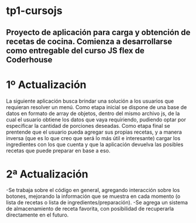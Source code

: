 # tp1-cursojs
## Proyecto de aplicación para carga y obtención de recetas de cocina. Comienza a desarrollarse como entregable del curso JS flex de Coderhouse

# 1º Actualización
La siguiente aplicación busca brindar una solución a los usuarios que requieran resolver un menú. Como etapa inicial se dispone de una base de datos en formato de array de objetos, dentro del mismo archivo js, de la cual el usuario obtiene los datos que vaya requiriendo, pudiendo optar por especificar la cantidad de porciones deseadas. Como etapa final se prentende que el usuario pueda agregar sus propias recetas, y a manera inversa (que es lo que creo que será lo más útil e interesante) cargar los ingredientes con los que cuenta y que la aplicación devuelva las posibles recetas que puede preparar en base a eso.

# 2ª Actualización
-Se trabaja sobre el código en general, agregando interacción sobre los botones, mejorando la información que se muestra en cada momento (o lista de recetas o lista de ingredientes/preparación).
-Se agrega un sistema de almacenamiento de receta favorita, con posibilidad de recuperarla directamente en el futuro.
